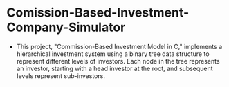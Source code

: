 # Comission-Based-Investment-Company-Simulator

  - This project, "Commission-Based Investment Model in C," implements a hierarchical investment system using a binary tree data structure to represent different levels of investors. Each node in the tree represents an investor, starting with a head investor at the root, and subsequent levels represent sub-investors.	
